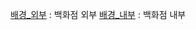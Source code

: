 [배경_외부](https://labs.google/fx/tools/whisk/share/2niqltju00000) : 백화점 외부
[배경_내부](https://labs.google/fx/tools/whisk/share/2hf14busk0000) : 백화점 내부